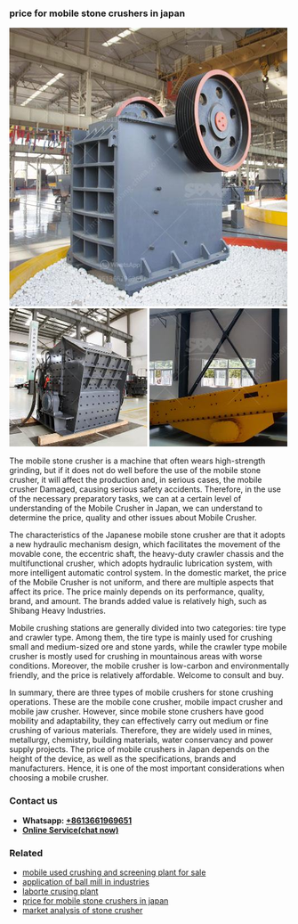 <h3>price for mobile stone crushers in japan</h3><img src='1704856874.jpg' alt=''><p>The mobile stone crusher is a machine that often wears high-strength grinding, but if it does not do well before the use of the mobile stone crusher, it will affect the production and, in serious cases, the mobile crusher Damaged, causing serious safety accidents. Therefore, in the use of the necessary preparatory tasks, we can at a certain level of understanding of the Mobile Crusher in Japan, we can understand to determine the price, quality and other issues about Mobile Crusher.</p><p>The characteristics of the Japanese mobile stone crusher are that it adopts a new hydraulic mechanism design, which facilitates the movement of the movable cone, the eccentric shaft, the heavy-duty crawler chassis and the multifunctional crusher, which adopts hydraulic lubrication system, with more intelligent automatic control system. In the domestic market, the price of the Mobile Crusher is not uniform, and there are multiple aspects that affect its price. The price mainly depends on its performance, quality, brand, and amount. The brands added value is relatively high, such as Shibang Heavy Industries.</p><p>Mobile crushing stations are generally divided into two categories: tire type and crawler type. Among them, the tire type is mainly used for crushing small and medium-sized ore and stone yards, while the crawler type mobile crusher is mostly used for crushing in mountainous areas with worse conditions. Moreover, the mobile crusher is low-carbon and environmentally friendly, and the price is relatively affordable. Welcome to consult and buy.</p><p>In summary, there are three types of mobile crushers for stone crushing operations. These are the mobile cone crusher, mobile impact crusher and mobile jaw crusher. However, since mobile stone crushers have good mobility and adaptability, they can effectively carry out medium or fine crushing of various materials. Therefore, they are widely used in mines, metallurgy, chemistry, building materials, water conservancy and power supply projects. The price of mobile crushers in Japan depends on the height of the device, as well as the specifications, brands and manufacturers. Hence, it is one of the most important considerations when choosing a mobile crusher.</p><h3>Contact us</h3><ul><li><strong>Whatsapp:&nbsp;<a href="https://wa.me/8613661969651">+8613661969651</a></strong></li><li><a href="https://swt.shibang-china.com/?git&amp;zhl&amp;price for mobile stone crushers in japan"><strong>Online Service(chat now)</strong></a></li></ul><h3>Related</h3><ul><li><a href='mobile used crushing and screening plant for sale.md'>mobile used crushing and screening plant for sale</a></li><li><a href='application of ball mill in industries.md'>application of ball mill in industries</a></li><li><a href='laborte crusing plant.md'>laborte crusing plant</a></li><li><a href='price for mobile stone crushers in japan.md'>price for mobile stone crushers in japan</a></li><li><a href='market analysis of stone crusher.md'>market analysis of stone crusher</a></li></ul>
